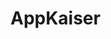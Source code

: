 # AppKaiser
<!DOCTYPE html>
<html lang="pt-BR">
<head>
    <meta charset="UTF-8">
    <meta name="viewport" content="width=device-width, initial-scale=1.0">
    <title>WhatsApp Business Hub - Micro-SaaS</title>
    <link href="https://cdn.jsdelivr.net/npm/tailwindcss@2.2.19/dist/tailwind.min.css" rel="stylesheet">
    <link href="https://cdnjs.cloudflare.com/ajax/libs/font-awesome/6.0.0/css/all.min.css" rel="stylesheet">
    <style>
        /* Custom styles */
        .nav-item.active {
            background-color: #dbeafe;
            color: #2563eb;
            border-right: 2px solid #2563eb;
        }

        .nav-item {
            color: #374151;
        }

        .tab-content {
            display: none;
        }

        .tab-content.active {
            display: block;
        }

        .settings-content {
            display: none;
        }

        .settings-content.active {
            display: block;
        }

        .settings-tab-btn.active {
            background-color: #dbeafe;
            color: #2563eb;
        }

        .settings-tab-btn {
            color: #374151;
        }

        .settings-tab-btn:hover {
            background-color: #f9fafb;
        }

        .conversation-item:hover {
            background-color: #f9fafb;
        }

        /* Responsive adjustments */
        @media (max-width: 1024px) {
            #sidebar {
                transform: translateX(-100%);
            }
            
            #sidebar.open {
                transform: translateX(0);
            }
            
            #main-content {
                margin-left: 0;
            }
        }

        /* Animation classes */
        .fade-in {
            animation: fadeIn 0.3s ease-in-out;
        }

        @keyframes fadeIn {
            from {
                opacity: 0;
                transform: translateY(10px);
            }
            to {
                opacity: 1;
                transform: translateY(0);
            }
        }

        /* Custom scrollbar */
        ::-webkit-scrollbar {
            width: 6px;
        }

        ::-webkit-scrollbar-track {
            background: #f1f1f1;
        }

        ::-webkit-scrollbar-thumb {
            background: #c1c1c1;
            border-radius: 3px;
        }

        ::-webkit-scrollbar-thumb:hover {
            background: #a8a8a8;
        }

        /* QR Code styles */
        .qr-container {
            display: flex;
            flex-direction: column;
            align-items: center;
            padding: 2rem;
        }

        .qr-code {
            border: 2px solid #e5e7eb;
            border-radius: 0.5rem;
            padding: 1rem;
            background: white;
            margin: 1rem 0;
        }

        .connection-status {
            display: flex;
            align-items: center;
            gap: 0.5rem;
            padding: 0.5rem 1rem;
            border-radius: 9999px;
            font-size: 0.875rem;
        }

        .status-connected {
            background-color: #dcfce7;
            color: #166534;
        }

        .status-disconnected {
            background-color: #fef2f2;
            color: #991b1b;
        }

        .status-connecting {
            background-color: #fef3c7;
            color: #92400e;
        }

        .pulse {
            animation: pulse 2s infinite;
        }

        @keyframes pulse {
            0%, 100% {
                opacity: 1;
            }
            50% {
                opacity: 0.5;
            }
        }

        /* Login page styles */
        .login-container {
            min-height: 100vh;
            background: linear-gradient(135deg, #667eea 0%, #764ba2 100%);
            display: flex;
            align-items: center;
            justify-content: center;
            padding: 1rem;
        }

        .login-card {
            background: white;
            border-radius: 1rem;
            box-shadow: 0 25px 50px -12px rgba(0, 0, 0, 0.25);
            padding: 2rem;
            width: 100%;
            max-width: 400px;
        }

        .login-logo {
            width: 4rem;
            height: 4rem;
            background: linear-gradient(135deg, #667eea 0%, #764ba2 100%);
            border-radius: 1rem;
            display: flex;
            align-items: center;
            justify-content: center;
            margin: 0 auto 1.5rem;
        }

        .form-group {
            margin-bottom: 1.5rem;
        }

        .form-label {
            display: block;
            font-size: 0.875rem;
            font-weight: 500;
            color: #374151;
            margin-bottom: 0.5rem;
        }

        .form-input {
            width: 100%;
            padding: 0.75rem 1rem;
            border: 1px solid #d1d5db;
            border-radius: 0.5rem;
            font-size: 1rem;
            transition: all 0.2s;
        }

        .form-input:focus {
            outline: none;
            border-color: #667eea;
            box-shadow: 0 0 0 3px rgba(102, 126, 234, 0.1);
        }

        .btn-primary {
            width: 100%;
            background: linear-gradient(135deg, #667eea 0%, #764ba2 100%);
            color: white;
            padding: 0.75rem 1rem;
            border: none;
            border-radius: 0.5rem;
            font-size: 1rem;
            font-weight: 500;
            cursor: pointer;
            transition: all 0.2s;
        }

        .btn-primary:hover {
            transform: translateY(-1px);
            box-shadow: 0 10px 20px rgba(102, 126, 234, 0.3);
        }

        .btn-primary:disabled {
            opacity: 0.6;
            cursor: not-allowed;
            transform: none;
        }

        .error-message {
            background-color: #fef2f2;
            border: 1px solid #fecaca;
            color: #dc2626;
            padding: 0.75rem;
            border-radius: 0.5rem;
            font-size: 0.875rem;
            margin-bottom: 1rem;
        }

        .demo-credentials {
            background-color: #eff6ff;
            border: 1px solid #bfdbfe;
            border-radius: 0.5rem;
            padding: 1rem;
            margin-top: 1.5rem;
        }

        .demo-credentials h4 {
            color: #1e40af;
            font-weight: 600;
            margin-bottom: 0.5rem;
        }

        .demo-credentials p {
            color: #1d4ed8;
            font-size: 0.875rem;
            margin: 0.25rem 0;
        }

        /* Hide/show sections */
        .hidden {
            display: none !important;
        }

        .show {
            display: block !important;
        }

        /* Loading spinner */
        .spinner {
            border: 2px solid #f3f3f3;
            border-top: 2px solid #667eea;
            border-radius: 50%;
            width: 20px;
            height: 20px;
            animation: spin 1s linear infinite;
            display: inline-block;
            margin-right: 0.5rem;
        }

        @keyframes spin {
            0% { transform: rotate(0deg); }
            100% { transform: rotate(360deg); }
        }

        /* Message bubbles */
        .message-bubble {
            max-width: 70%;
            padding: 0.75rem 1rem;
            border-radius: 1rem;
            margin-bottom: 0.5rem;
            position: relative;
        }

        .message-sent {
            background: linear-gradient(135deg, #667eea 0%, #764ba2 100%);
            color: white;
            margin-left: auto;
            border-bottom-right-radius: 0.25rem;
        }

        .message-received {
            background: #f3f4f6;
            color: #1f2937;
            margin-right: auto;
            border-bottom-left-radius: 0.25rem;
        }

        .message-time {
            font-size: 0.75rem;
            opacity: 0.7;
            margin-top: 0.25rem;
        }

        /* AI suggestions */
        .ai-suggestion {
            background: white;
            border: 1px solid #e5e7eb;
            border-radius: 0.5rem;
            padding: 0.75rem;
            margin-bottom: 0.5rem;
            cursor: pointer;
            transition: all 0.2s;
            font-size: 0.875rem;
        }

        .ai-suggestion:hover {
            background: #f9fafb;
            border-color: #667eea;
        }

        /* Reminder cards */
        .reminder-card {
            background: white;
            border: 1px solid #e5e7eb;
            border-radius: 0.5rem;
            padding: 1.5rem;
            margin-bottom: 1rem;
            transition: all 0.2s;
        }

        .reminder-card:hover {
            box-shadow: 0 4px 6px -1px rgba(0, 0, 0, 0.1);
        }

        .reminder-status {
            display: inline-flex;
            align-items: center;
            padding: 0.25rem 0.75rem;
            border-radius: 9999px;
            font-size: 0.75rem;
            font-weight: 500;
        }

        .status-active {
            background-color: #dcfce7;
            color: #166534;
        }

        .status-pending {
            background-color: #fef3c7;
            color: #92400e;
        }

        /* Stats cards */
        .stat-card {
            background: white;
            border-radius: 0.5rem;
            padding: 1.5rem;
            box-shadow: 0 1px 3px 0 rgba(0, 0, 0, 0.1);
            transition: all 0.2s;
        }

        .stat-card:hover {
            transform: translateY(-2px);
            box-shadow: 0 4px 6px -1px rgba(0, 0, 0, 0.1);
        }

        .stat-icon {
            width: 3rem;
            height: 3rem;
            border-radius: 0.5rem;
            display: flex;
            align-items: center;
            justify-content: center;
            margin-bottom: 1rem;
        }

        .stat-value {
            font-size: 2rem;
            font-weight: 700;
            color: #1f2937;
            margin-bottom: 0.25rem;
        }

        .stat-label {
            font-size: 0.875rem;
            color: #6b7280;
        }

        .stat-change {
            font-size: 0.875rem;
            font-weight: 500;
            display: flex;
            align-items: center;
            gap: 0.25rem;
        }

        .stat-change.positive {
            color: #059669;
        }

        .stat-change.negative {
            color: #dc2626;
        }
    </style>
</head>
<body class="bg-gray-50">
    <!-- Login Page -->
    <div id="login-page" class="login-container">
        <div class="login-card">
            <div class="text-center">
                <div class="login-logo">
                    <i class="fas fa-comments text-white text-2xl"></i>
                </div>
                <h1 class="text-2xl font-bold text-gray-900 mb-2">WhatsApp Business Hub</h1>
                <p class="text-gray-600 mb-8">Faça login para acessar sua conta</p>
            </div>

            <form id="login-form">
                <div id="error-container"></div>
                
                <div class="form-group">
                    <label for="email" class="form-label">Email</label>
                    <input type="email" id="email" class="form-input" placeholder="seu@email.com" required>
                </div>

                <div class="form-group">
                    <label for="password" class="form-label">Senha</label>
                    <div class="relative">
                        <input type="password" id="password" class="form-input" placeholder="Digite sua senha" required>
                        <button type="button" id="toggle-password" class="absolute right-3 top-3 text-gray-400 hover:text-gray-600">
                            <i class="fas fa-eye"></i>
                        </button>
                    </div>
                </div>

                <div class="flex items-center justify-between mb-6">
                    <label class="flex items-center">
                        <input type="checkbox" class="mr-2">
                        <span class="text-sm text-gray-600">Lembrar de mim</span>
                    </label>
                    <a href="#" class="text-sm text-blue-600 hover:text-blue-500">Esqueceu a senha?</a>
                </div>

                <button type="submit" id="login-btn" class="btn-primary">
                    <span id="login-text">Entrar</span>
                    <span id="login-loading" class="hidden">
                        <span class="spinner"></span>
                        Entrando...
                    </span>
                </button>
            </form>

            <div class="demo-credentials">
                <h4>Conta de Demonstração</h4>
                <p><strong>Email:</strong> admin@wahub.com</p>
                <p><strong>Senha:</strong> 123456</p>
            </div>

            <div class="text-center mt-6">
                <p class="text-sm text-gray-600">
                    Não tem uma conta? 
                    <a href="#" class="text-blue-600 hover:text-blue-500 font-medium">Cadastre-se gratuitamente</a>
                </p>
            </div>
        </div>
    </div>

    <!-- Main Application -->
    <div id="main-app" class="hidden">
        <!-- Header -->
        <header class="bg-white border-b border-gray-200 px-4 py-3 flex items-center justify-between fixed top-0 left-0 right-0 z-50">
            <div class="flex items-center space-x-4">
                <button id="sidebar-toggle" class="p-2 rounded-lg hover:bg-gray-100 transition-colors">
                    <i class="fas fa-bars text-xl"></i>
                </button>
                <h1 class="text-xl font-semibold text-gray-900">WhatsApp Business Hub</h1>
            </div>
            
            <div class="flex items-center space-x-3">
                <button class="relative p-2 rounded-lg hover:bg-gray-100 transition-colors">
                    <i class="fas fa-bell text-xl"></i>
                    <span class="absolute -top-1 -right-1 bg-red-500 text-white text-xs rounded-full w-5 h-5 flex items-center justify-center">3</span>
                </button>
                
                <div class="flex items-center space-x-2">
                    <div class="w-8 h-8 bg-blue-600 rounded-full flex items-center justify-center">
                        <i class="fas fa-user text-white text-sm"></i>
                    </div>
                    <span class="text-sm font-medium text-gray-700" id="user-name">João Silva</span>
                </div>
                
                <div class="relative group">
                    <button class="p-2 rounded-lg hover:bg-gray-100 transition-colors">
                        <i class="fas fa-cog text-xl"></i>
                    </button>
                    <div class="absolute right-0 top-full mt-2 w-48 bg-white rounded-lg shadow-lg border border-gray-200 opacity-0 invisible group-hover:opacity-100 group-hover:visible transition-all duration-200">
                        <div class="p-2">
                            <button id="logout-btn" class="w-full flex items-center space-x-2 px-3 py-2 text-sm text-gray-700 hover:bg-gray-100 rounded-lg">
                                <i class="fas fa-sign-out-alt"></i>
                                <span>Sair</span>
                            </button>
                        </div>
                    </div>
                </div>
            </div>
        </header>

        <!-- Sidebar -->
        <aside id="sidebar" class="bg-white border-r border-gray-200 fixed left-0 top-16 bottom-0 w-64 transition-transform duration-300 z-40">
            <div class="p-4 border-b border-gray-200 flex items-center justify-between">
                <div class="flex items-center space-x-2">
                    <div class="w-8 h-8 bg-green-600 rounded-lg flex items-center justify-center">
                        <i class="fas fa-bolt text-white text-sm"></i>
                    </div>
                    <span class="font-semibold text-gray-900">WA Hub</span>
                </div>
            </div>

            <nav class="mt-4">
                <button class="nav-item active w-full flex items-center space-x-3 px-4 py-3 text-left hover:bg-gray-50 transition-colors" data-tab="dashboard">
                    <i class="fas fa-chart-line text-xl"></i>
                    <span class="font-medium">Painel</span>
                </button>
                <button class="nav-item w-full flex items-center space-x-3 px-4 py-3 text-left hover:bg-gray-50 transition-colors" data-tab="conversations">
                    <i class="fas fa-comments text-xl"></i>
                    <span class="font-medium">Conversas</span>
                </button>
                <button class="nav-item w-full flex items-center space-x-3 px-4 py-3 text-left hover:bg-gray-50 transition-colors" data-tab="reminders">
                    <i class="fas fa-clock text-xl"></i>
                    <span class="font-medium">Lembretes</span>
                </button>
                <button class="nav-item w-full flex items-center space-x-3 px-4 py-3 text-left hover:bg-gray-50 transition-colors" data-tab="reports">
                    <i class="fas fa-chart-bar text-xl"></i>
                    <span class="font-medium">Relatórios</span>
                </button>
                <button class="nav-item w-full flex items-center space-x-3 px-4 py-3 text-left hover:bg-gray-50 transition-colors" data-tab="settings">
                    <i class="fas fa-cog text-xl"></i>
                    <span class="font-medium">Configurações</span>
                </button>
            </nav>
            
            <div class="absolute bottom-4 left-4 right-4">
                <div class="bg-gradient-to-r from-blue-600 to-purple-600 rounded-lg p-4 text-white">
                    <h4 class="font-semibold mb-1">Plano Pro</h4>
                    <p class="text-sm opacity-90">1.247 / 5.000 mensagens</p>
                    <button class="mt-2 text-sm underline hover:no-underline">Fazer upgrade</button>
                </div>
            </div>
        </aside>

        <!-- Main Content -->
        <main id="main-content" class="ml-64 mt-16 p-6 transition-all duration-300">
            <!-- Dashboard Tab -->
            <div id="dashboard-tab" class="tab-content active">
                <div class="space-y-6">
                    <div class="flex items-center justify-between">
                        <h2 class="text-2xl font-bold text-gray-900">Painel de Controle</h2>
                        <div id="whatsapp-status" class="connection-status status-disconnected">
                            <div class="w-3 h-3 bg-red-500 rounded-full"></div>
                            <span>WhatsApp Desconectado</span>
                        </div>
                    </div>

                    <!-- Stats Grid -->
                    <div class="grid grid-cols-1 md:grid-cols-2 lg:grid-cols-4 gap-6">
                        <div class="stat-card">
                            <div class="flex items-center justify-between mb-4">
                                <div class="stat-icon bg-blue-100">
                                    <i class="fas fa-comments text-2xl text-blue-600"></i>
                                </div>
                                <div class="stat-change positive">
                                    <i class="fas fa-arrow-up text-sm"></i>
                                    <span>+12%</span>
                                </div>
                            </div>
                            <div class="stat-value">142</div>
                            <div class="stat-label">Mensagens Hoje</div>
                        </div>

                        <div class="stat-card">
                            <div class="flex items-center justify-between mb-4">
                                <div class="stat-icon bg-green-100">
                                    <i class="fas fa-clock text-2xl text-green-600"></i>
                                </div>
                                <div class="stat-change positive">
                                    <i class="fas fa-arrow-down text-sm"></i>
                                    <span>-25%</span>
                                </div>
                            </div>
                            <div class="stat-value">3.2 min</div>
                            <div class="stat-label">Tempo Médio Resposta</div>
                        </div>

                        <div class="stat-card">
                            <div class="flex items-center justify-between mb-4">
                                <div class="stat-icon bg-purple-100">
                                    <i class="fas fa-chart-line text-2xl text-purple-600"></i>
                                </div>
                                <div class="stat-change positive">
                                    <i class="fas fa-arrow-up text-sm"></i>
                                    <span>+8%</span>
                                </div>
                            </div>
                            <div class="stat-value">28%</div>
                            <div class="stat-label">Taxa de Conversão</div>
                        </div>

                        <div class="stat-card">
                            <div class="flex items-center justify-between mb-4">
                                <div class="stat-icon bg-orange-100">
                                    <i class="fas fa-users text-2xl text-orange-600"></i>
                                </div>
                                <div class="stat-change positive">
                                    <i class="fas fa-arrow-up text-sm"></i>
                                    <span>+15%</span>
                                </div>
                            </div>
                            <div class="stat-value">89</div>
                            <div class="stat-label">Contatos Ativos</div>
                        </div>
                    </div>

                    <!-- Recent Activities -->
                    <div class="bg-white rounded-lg shadow-sm border border-gray-200">
                        <div class="p-6 border-b border-gray-200">
                            <h3 class="text-lg font-semibold text-gray-900">Atividades Recentes</h3>
                        </div>
                        
                        <div class="divide-y divide-gray-200">
                            <div class="p-6 hover:bg-gray-50 transition-colors">
                                <div class="flex items-start justify-between">
                                    <div class="flex-1">
                                        <div class="flex items-center space-x-3 mb-2">
                                            <h4 class="font-medium text-gray-900">Nova mensagem de Maria Santos</h4>
                                            <span class="inline-flex items-center px-2.5 py-0.5 rounded-full text-xs font-medium bg-green-100 text-green-800">vendas</span>
                                        </div>
                                        <p class="text-sm text-gray-600 mb-2">Pergunta sobre preços dos produtos</p>
                                        <span class="text-xs text-gray-500">2 min atrás</span>
                                    </div>
                                    <div class="ml-4">
                                        <i class="fas fa-exclamation-circle text-orange-500 text-xl"></i>
                                    </div>
                                </div>
                            </div>

                            <div class="p-6 hover:bg-gray-50 transition-colors">
                                <div class="flex items-start justify-between">
                                    <div class="flex-1">
                                        <div class="flex items-center space-x-3 mb-2">
                                            <h4 class="font-medium text-gray-900">Lembrete: Follow-up com João</h4>
                                            <span class="inline-flex items-center px-2.5 py-0.5 rounded-full text-xs font-medium bg-green-100 text-green-800">vendas</span>
                                        </div>
                                        <p class="text-sm text-gray-600 mb-2">Enviar proposta personalizada</p>
                                        <span class="text-xs text-gray-500">15 min atrás</span>
                                    </div>
                                    <div class="ml-4">
                                        <i class="fas fa-check-circle text-green-500 text-xl"></i>
                                    </div>
                                </div>
                            </div>

                            <div class="p-6 hover:bg-gray-50 transition-colors">
                                <div class="flex items-start justify-between">
                                    <div class="flex-1">
                                        <div class="flex items-center space-x-3 mb-2">
                                            <h4 class="font-medium text-gray-900">Relatório semanal gerado</h4>
                                            <span class="inline-flex items-center px-2.5 py-0.5 rounded-full text-xs font-medium bg-blue-100 text-blue-800">sistema</span>
                                        </div>
                                        <p class="text-sm text-gray-600 mb-2">Relatório de performance da semana disponível</p>
                                        <span class="text-xs text-gray-500">1 hora atrás</span>
                                    </div>
                                    <div class="ml-4">
                                        <i class="fas fa-file-alt text-blue-500 text-xl"></i>
                                    </div>
                                </div>
                            </div>
                        </div>
                    </div>
                </div>
            </div>

            <!-- Conversations Tab -->
            <div id="conversations-tab" class="tab-content">
                <div class="space-y-6">
                    <div class="flex items-center justify-between">
                        <h2 class="text-2xl font-bold text-gray-900">Conversas</h2>
                        <button class="flex items-center space-x-2 bg-blue-600 text-white px-4 py-2 rounded-lg hover:bg-blue-700 transition-colors">
                            <i class="fas fa-plus"></i>
                            <span>Nova Conversa</span>
                        </button>
                    </div>

                    <div class="flex h-96 bg-white rounded-lg shadow-sm border border-gray-200">
                        <!-- Conversations List -->
                        <div class="w-1/3 border-r border-gray-200 flex flex-col">
                            <div class="p-4 border-b border-gray-200">
                                <div class="relative">
                                    <i class="fas fa-search absolute left-3 top-3 text-gray-400"></i>
                                    <input type="text" placeholder="Buscar conversas..." class="w-full pl-10 pr-4 py-2 border border-gray-300 rounded-lg focus:ring-2 focus:ring-blue-500 focus:border-transparent">
                                </div>
                            </div>

                            <div class="flex-1 overflow-y-auto">
                                <div class="conversation-item p-4 cursor-pointer hover:bg-gray-50 transition-colors bg-blue-50 border-r-2 border-blue-500">
                                    <div class="flex items-center space-x-3">
                                        <div class="relative">
                                            <div class="w-12 h-12 bg-pink-500 rounded-full flex items-center justify-center text-white font-medium">MS</div>
                                            <div class="absolute -bottom-1 -right-1 w-4 h-4 bg-green-500 rounded-full border-2 border-white"></div>
                                        </div>
                                        <div class="flex-1 min-w-0">
                                            <div class="flex items-center justify-between mb-1">
                                                <h4 class="font-medium text-gray-900 truncate">Maria Santos</h4>
                                                <div class="flex items-center space-x-2">
                                                    <span class="text-xs text-gray-500">2 min</span>
                                                    <span class="bg-blue-500 text-white text-xs rounded-full px-2 py-1 min-w-[20px] text-center">2</span>
                                                </div>
                                            </div>
                                            <div class="flex items-center justify-between">
                                                <p class="text-sm text-gray-600 truncate">Olá! Gostaria de saber sobre os preços...</p>
                                                <span class="px-2 py-1 text-xs rounded-full bg-green-100 text-green-800">vendas</span>
                                            </div>
                                        </div>
                                    </div>
                                </div>

                                <div class="conversation-item p-4 cursor-pointer hover:bg-gray-50 transition-colors">
                                    <div class="flex items-center space-x-3">
                                        <div class="relative">
                                            <div class="w-12 h-12 bg-blue-500 rounded-full flex items-center justify-center text-white font-medium">JS</div>
                                        </div>
                                        <div class="flex-1 min-w-0">
                                            <div class="flex items-center justify-between mb-1">
                                                <h4 class="font-medium text-gray-900 truncate">João Silva</h4>
                                                <div class="flex items-center space-x-2">
                                                    <span class="text-xs text-gray-500">1h</span>
                                                </div>
                                            </div>
                                            <div class="flex items-center justify-between">
                                                <p class="text-sm text-gray-600 truncate">Obrigado pelo atendimento!</p>
                                                <span class="px-2 py-1 text-xs rounded-full bg-blue-100 text-blue-800">suporte</span>
                                            </div>
                                        </div>
                                    </div>
                                </div>

                                <div class="conversation-item p-4 cursor-pointer hover:bg-gray-50 transition-colors">
                                    <div class="flex items-center space-x-3">
                                        <div class="relative">
                                            <div class="w-12 h-12 bg-green-500 rounded-full flex items-center justify-center text-white font-medium">AC</div>
                                            <div class="absolute -bottom-1 -right-1 w-4 h-4 bg-green-500 rounded-full border-2 border-white"></div>
                                        </div>
                                        <div class="flex-1 min-w-0">
                                            <div class="flex items-center justify-between mb-1">
                                                <h4 class="font-medium text-gray-900 truncate">Ana Costa</h4>
                                                <div class="flex items-center space-x-2">
                                                    <span class="text-xs text-gray-500">3h</span>
                                                    <span class="bg-blue-500 text-white text-xs rounded-full px-2 py-1 min-w-[20px] text-center">1</span>
                                                </div>
                                            </div>
                                            <div class="flex items-center justify-between">
                                                <p class="text-sm text-gray-600 truncate">Quando vocês fazem entrega?</p>
                                                <span class="px-2 py-1 text-xs rounded-full bg-yellow-100 text-yellow-800">logística</span>
                                            </div>
                                        </div>
                                    </div>
                                </div>
                            </div>
                        </div>

                        <!-- Chat Area -->
                        <div class="flex-1 flex flex-col">
                            <div class="p-4 border-b border-gray-200 flex items-center justify-between">
                                <div class="flex items-center space-x-3">
                                    <div class="w-10 h-10 bg-pink-500 rounded-full flex items-center justify-center text-white font-medium">MS</div>
                                    <div>
                                        <h4 class="font-medium text-gray-900">Maria Santos</h4>
                                        <p class="text-sm text-gray-500">Online • Última vez: agora</p>
                                    </div>
                                </div>
                                <div class="flex items-center space-x-2">
                                    <button class="p-2 rounded-lg hover:bg-gray-100"><i class="fas fa-phone"></i></button>
                                    <button class="p-2 rounded-lg hover:bg-gray-100"><i class="fas fa-video"></i></button>
                                    <button class="p-2 rounded-lg hover:bg-gray-100"><i class="fas fa-star"></i></button>
                                </div>
                            </div>

                            <div class="flex-1 overflow-y-auto p-4 space-y-4">
                                <div class="flex justify-start">
                                    <div class="message-bubble message-received">
                                        <p class="text-sm">Olá! Gostaria de saber sobre os preços dos produtos</p>
                                        <div class="message-time">14:30</div>
                                    </div>
                                </div>
                                
                                <div class="flex justify-end">
                                    <div class="message-bubble message-sent">
                                        <p class="text-sm">Olá Maria! Claro, posso te ajudar com isso. Qual produto específico você tem interesse?</p>
                                        <div class="message-time">14:32</div>
                                    </div>
                                </div>

                                <div class="flex justify-start">
                                    <div class="message-bubble message-received">
                                        <p class="text-sm">Estou interessada nos produtos de beleza, principalmente cremes faciais</p>
                                        <div class="message-time">14:33</div>
                                    </div>
                                </div>

                                <div class="flex justify-end">
                                    <div class="message-bubble message-sent">
                                        <p class="text-sm">Perfeito! Temos uma linha completa de cremes faciais. Posso te enviar nosso catálogo?</p>
                                        <div class="message-time">14:35</div>
                                    </div>
                                </div>
                            </div>

                            <div class="p-4 bg-gray-50 border-t border-gray-200">
                                <div class="flex items-center space-x-2 mb-3">
                                    <i class="fas fa-robot text-purple-500"></i>
                                    <span class="text-sm font-medium text-gray-700">Sugestões da IA</span>
                                </div>
                                <div class="space-y-2 mb-4">
                                    <div class="ai-suggestion" onclick="insertSuggestion(this)">
                                        Temos uma promoção especial hoje com 15% de desconto em toda linha de beleza!
                                    </div>
                                    <div class="ai-suggestion" onclick="insertSuggestion(this)">
                                        Posso te enviar nosso catálogo completo de produtos de beleza
                                    </div>
                                    <div class="ai-suggestion" onclick="insertSuggestion(this)">
                                        Gostaria de agendar uma demonstração dos produtos?
                                    </div>
                                </div>
                            </div>

                            <div class="p-4 border-t border-gray-200">
                                <div class="flex items-center space-x-2">
                                    <button class="p-2 rounded-lg hover:bg-gray-100"><i class="fas fa-paperclip"></i></button>
                                    <div class="flex-1 relative">
                                        <input type="text" id="message-input" placeholder="Digite sua mensagem..." class="w-full px-4 py-2 border border-gray-300 rounded-lg focus:ring-2 focus:ring-blue-500 focus:border-transparent">
                                        <button class="absolute right-2 top-2 p-1 rounded-lg hover:bg-gray-100"><i class="fas fa-smile"></i></button>
                                    </div>
                                    <button onclick="sendMessage()" class="p-2 bg-blue-500 text-white rounded-lg hover:bg-blue-600 transition-colors"><i class="fas fa-paper-plane"></i></button>
                                </div>
                            </div>
                        </div>
                    </div>
                </div>
            </div>

            <!-- Reminders Tab -->
            <div id="reminders-tab" class="tab-content">
                <div class="space-y-6">
                    <div class="flex items-center justify-between">
                        <h2 class="text-2xl font-bold text-gray-900">Lembretes Inteligentes</h2>
                        <button class="flex items-center space-x-2 bg-blue-600 text-white px-4 py-2 rounded-lg hover:bg-blue-700 transition-colors">
                            <i class="fas fa-plus"></i>
                            <span>Novo Lembrete</span>
                        </button>
                    </div>

                    <div class="bg-white rounded-lg shadow-sm border border-gray-200">
                        <div class="p-6 border-b border-gray-200">
                            <h3 class="text-lg font-semibold text-gray-900">Lembretes Ativos</h3>
                        </div>

                        <div class="divide-y divide-gray-200">
                            <div class="reminder-card">
                                <div class="flex items-start justify-between">
                                    <div class="flex-1">
                                        <div class="flex items-center space-x-3 mb-2">
                                            <h4 class="font-medium text-gray-900">Follow-up Maria Santos</h4>
                                            <span class="reminder-status status-active">Ativo</span>
                                            <span class="px-2 py-1 text-xs rounded-full bg-green-100 text-green-800">vendas</span>
                                        </div>
                                        <div class="flex items-center space-x-4 text-sm text-gray-600 mb-3">
                                            <div class="flex items-center space-x-1">
                                                <i class="fas fa-user text-sm"></i>
                                                <span>Maria Santos</span>
                                            </div>
                                            <div class="flex items-center space-x-1">
                                                <i class="fas fa-clock text-sm"></i>
                                                <span>15 min</span>
                                            </div>
                                        </div>
                                        <p class="text-sm text-gray-700 bg-gray-50 p-3 rounded-lg">
                                            Olá Maria! Vi que você tinha interesse em nossos produtos de beleza. Gostaria de conversar mais sobre nossa promoção especial?
                                        </p>
                                    </div>
                                    <div class="ml-4 flex items-center space-x-2">
                                        <button class="p-2 text-yellow-600 hover:bg-yellow-50 rounded-lg"><i class="fas fa-pause"></i></button>
                                        <button class="p-2 text-gray-600 hover:bg-gray-50 rounded-lg"><i class="fas fa-edit"></i></button>
                                        <button class="p-2 text-red-600 hover:bg-red-50 rounded-lg"><i class="fas fa-trash"></i></button>
                                    </div>
                                </div>
                            </div>

                            <div class="reminder-card">
                                <div class="flex items-start justify-between">
                                    <div class="flex-1">
                                        <div class="flex items-center space-x-3 mb-2">
                                            <h4 class="font-medium text-gray-900">Lembrete de proposta - João Silva</h4>
                                            <span class="reminder-status status-pending">Pendente</span>
                                            <span class="px-2 py-1 text-xs rounded-full bg-blue-100 text-blue-800">vendas</span>
                                        </div>
                                        <div class="flex items-center space-x-4 text-sm text-gray-600 mb-3">
                                            <div class="flex items-center space-x-1">
                                                <i class="fas fa-user text-sm"></i>
                                                <span>João Silva</span>
                                            </div>
                                            <div class="flex items-center space-x-1">
                                                <i class="fas fa-clock text-sm"></i>
                                                <span>2 horas</span>
                                            </div>
                                        </div>
                                        <p class="text-sm text-gray-700 bg-gray-50 p-3 rounded-lg">
                                            Olá João! Preparei uma proposta personalizada para você. Quando podemos conversar sobre os detalhes?
                                        </p>
                                    </div>
                                    <div class="ml-4 flex items-center space-x-2">
                                        <button class="p-2 text-green-600 hover:bg-green-50 rounded-lg"><i class="fas fa-play"></i></button>
                                        <button class="p-2 text-gray-600 hover:bg-gray-50 rounded-lg"><i class="fas fa-edit"></i></button>
                                        <button class="p-2 text-red-600 hover:bg-red-50 rounded-lg"><i class="fas fa-trash"></i></button>
                                    </div>
                                </div>
                            </div>

                            <div class="reminder-card">
                                <div class="flex items-start justify-between">
                                    <div class="flex-1">
                                        <div class="flex items-center space-x-3 mb-2">
                                            <h4 class="font-medium text-gray-900">Follow-up Ana Costa - Entrega</h4>
                                            <span class="reminder-status status-active">Ativo</span>
                                            <span class="px-2 py-1 text-xs rounded-full bg-yellow-100 text-yellow-800">logística</span>
                                        </div>
                                        <div class="flex items-center space-x-4 text-sm text-gray-600 mb-3">
                                            <div class="flex items-center space-x-1">
                                                <i class="fas fa-user text-sm"></i>
                                                <span>Ana Costa</span>
                                            </div>
                                            <div class="flex items-center space-x-1">
                                                <i class="fas fa-clock text-sm"></i>
                                                <span>30 min</span>
                                            </div>
                                        </div>
                                        <p class="text-sm text-gray-700 bg-gray-50 p-3 rounded-lg">
                                            Olá Ana! Sobre sua pergunta de entrega, fazemos entregas de segunda a sexta das 8h às 18h. Gostaria de agendar?
                                        </p>
                                    </div>
                                    <div class="ml-4 flex items-center space-x-2">
                                        <button class="p-2 text-yellow-600 hover:bg-yellow-50 rounded-lg"><i class="fas fa-pause"></i></button>
                                        <button class="p-2 text-gray-600 hover:bg-gray-50 rounded-lg"><i class="fas fa-edit"></i></button>
                                        <button class="p-2 text-red-600 hover:bg-red-50 rounded-lg"><i class="fas fa-trash"></i></button>
                                    </div>
                                </div>
                            </div>
                        </div>
                    </div>
                </div>
            </div>

            <!-- Reports Tab -->
            <div id="reports-tab" class="tab-content">
                <div class="space-y-6">
                    <div class="flex items-center justify-between">
                        <h2 class="text-2xl font-bold text-gray-900">Relatórios & Analytics</h2>
                        <div class="flex items-center space-x-3">
                            <select class="px-3 py-2 border border-gray-300 rounded-lg focus:ring-2 focus:ring-blue-500 focus:border-transparent">
                                <option>Últimos 7 dias</option>
                                <option>Últimos 30 dias</option>
                                <option>Últimos 90 dias</option>
                            </select>
                            <button class="flex items-center space-x-2 bg-blue-600 text-white px-4 py-2 rounded-lg hover:bg-blue-700 transition-colors">
                                <i class="fas fa-download"></i>
                                <span>Exportar</span>
                            </button>
                        </div>
                    </div>

                    <div class="grid grid-cols-1 md:grid-cols-2 lg:grid-cols-4 gap-6">
                        <div class="stat-card">
                            <div class="flex items-center justify-between mb-2">
                                <h3 class="text-sm font-medium text-gray-600">Mensagens Processadas</h3>
                                <span class="text-sm font-medium text-green-600">+23%</span>
                            </div>
                            <div class="flex items-center justify-between">
                                <span class="text-2xl font-bold text-gray-900">1,247</span>
                                <i class="fas fa-chart-line text-green-500"></i>
                            </div>
                            <p class="text-xs text-gray-500 mt-1">últimos 7 dias</p>
                        </div>

                        <div class="stat-card">
                            <div class="flex items-center justify-between mb-2">
                                <h3 class="text-sm font-medium text-gray-600">Taxa de Resposta</h3>
                                <span class="text-sm font-medium text-green-600">+5%</span>
                            </div>
                            <div class="flex items-center justify-between">
                                <span class="text-2xl font-bold text-gray-900">94%</span>
                                <i class="fas fa-chart-line text-green-500"></i>
                            </div>
                            <p class="text-xs text-gray-500 mt-1">últimos 7 dias</p>
                        </div>

                        <div class="stat-card">
                            <div class="flex items-center justify-between mb-2">
                                <h3 class="text-sm font-medium text-gray-600">Tempo Médio</h3>
                                <span class="text-sm font-medium text-green-600">-15%</span>
                            </div>
                            <div class="flex items-center justify-between">
                                <span class="text-2xl font-bold text-gray-900">2.3 min</span>
                                <i class="fas fa-chart-line text-green-500"></i>
                            </div>
                            <p class="text-xs text-gray-500 mt-1">últimos 7 dias</p>
                        </div>

                        <div class="stat-card">
                            <div class="flex items-center justify-between mb-2">
                                <h3 class="text-sm font-medium text-gray-600">Conversões</h3>
                                <span class="text-sm font-medium text-green-600">+12%</span>
                            </div>
                            <div class="flex items-center justify-between">
                                <span class="text-2xl font-bold text-gray-900">34%</span>
                                <i class="fas fa-chart-line text-green-500"></i>
                            </div>
                            <p class="text-xs text-gray-500 mt-1">últimos 7 dias</p>
                        </div>
                    </div>

                    <!-- Charts Section -->
                    <div class="grid grid-cols-1 lg:grid-cols-2 gap-6">
                        <div class="bg-white rounded-lg shadow-sm border border-gray-200 p-6">
                            <h3 class="text-lg font-semibold text-gray-900 mb-4">Mensagens por Dia</h3>
                            <div class="h-64 flex items-center justify-center border-2 border-dashed border-gray-300 rounded-lg">
                                <div class="text-center">
                                    <i class="fas fa-chart-line text-4xl text-gray-400 mb-2"></i>
                                    <p class="text-gray-500">Gráfico de mensagens por dia</p>
                                </div>
                            </div>
                        </div>

                        <div class="bg-white rounded-lg shadow-sm border border-gray-200 p-6">
                            <h3 class="text-lg font-semibold text-gray-900 mb-4">Categorias de Conversa</h3>
                            <div class="h-64 flex items-center justify-center border-2 border-dashed border-gray-300 rounded-lg">
                                <div class="text-center">
                                    <i class="fas fa-chart-pie text-4xl text-gray-400 mb-2"></i>
                                    <p class="text-gray-500">Gráfico de categorias</p>
                                </div>
                            </div>
                        </div>
                    </div>

                    <!-- Detailed Reports -->
                    <div class="bg-white rounded-lg shadow-sm border border-gray-200">
                        <div class="p-6 border-b border-gray-200">
                            <h3 class="text-lg font-semibold text-gray-900">Relatório Detalhado</h3>
                        </div>
                        <div class="overflow-x-auto">
                            <table class="w-full">
                                <thead class="bg-gray-50">
                                    <tr>
                                        <th class="px-6 py-3 text-left text-xs font-medium text-gray-500 uppercase tracking-wider">Data</th>
                                        <th class="px-6 py-3 text-left text-xs font-medium text-gray-500 uppercase tracking-wider">Mensagens</th>
                                        <th class="px-6 py-3 text-left text-xs font-medium text-gray-500 uppercase tracking-wider">Respostas</th>
                                        <th class="px-6 py-3 text-left text-xs font-medium text-gray-500 uppercase tracking-wider">Taxa</th>
                                        <th class="px-6 py-3 text-left text-xs font-medium text-gray-500 uppercase tracking-wider">Conversões</th>
                                    </tr>
                                </thead>
                                <tbody class="bg-white divide-y divide-gray-200">
                                    <tr>
                                        <td class="px-6 py-4 whitespace-nowrap text-sm text-gray-900">Hoje</td>
                                        <td class="px-6 py-4 whitespace-nowrap text-sm text-gray-900">142</td>
                                        <td class="px-6 py-4 whitespace-nowrap text-sm text-gray-900">134</td>
                                        <td class="px-6 py-4 whitespace-nowrap text-sm text-green-600">94.4%</td>
                                        <td class="px-6 py-4 whitespace-nowrap text-sm text-gray-900">12</td>
                                    </tr>
                                    <tr>
                                        <td class="px-6 py-4 whitespace-nowrap text-sm text-gray-900">Ontem</td>
                                        <td class="px-6 py-4 whitespace-nowrap text-sm text-gray-900">156</td>
                                        <td class="px-6 py-4 whitespace-nowrap text-sm text-gray-900">148</td>
                                        <td class="px-6 py-4 whitespace-nowrap text-sm text-green-600">94.9%</td>
                                        <td class="px-6 py-4 whitespace-nowrap text-sm text-gray-900">15</td>
                                    </tr>
                                    <tr>
                                        <td class="px-6 py-4 whitespace-nowrap text-sm text-gray-900">2 dias atrás</td>
                                        <td class="px-6 py-4 whitespace-nowrap text-sm text-gray-900">128</td>
                                        <td class="px-6 py-4 whitespace-nowrap text-sm text-gray-900">119</td>
                                        <td class="px-6 py-4 whitespace-nowrap text-sm text-green-600">93.0%</td>
                                        <td class="px-6 py-4 whitespace-nowrap text-sm text-gray-900">8</td>
                                    </tr>
                                </tbody>
                            </table>
                        </div>
                    </div>
                </div>
            </div>

            <!-- Settings Tab -->
            <div id="settings-tab" class="tab-content">
                <div class="space-y-6">
                    <div class="flex items-center justify-between">
                        <h2 class="text-2xl font-bold text-gray-900">Configurações</h2>
                        <button class="flex items-center space-x-2 bg-blue-600 text-white px-4 py-2 rounded-lg hover:bg-blue-700 transition-colors">
                            <i class="fas fa-save"></i>
                            <span>Salvar Alterações</span>
                        </button>
                    </div>

                    <div class="flex flex-col lg:flex-row gap-6">
                        <div class="w-full lg:w-64 bg-white rounded-lg shadow-sm border border-gray-200">
                            <nav class="p-4 space-y-2">
                                <button class="settings-tab-btn active w-full flex items-center space-x-3 px-3 py-2 text-left rounded-lg transition-colors" data-settings-tab="whatsapp">
                                    <i class="fas fa-mobile-alt"></i>
                                    <span class="text-sm font-medium">WhatsApp</span>
                                </button>
                                <button class="settings-tab-btn w-full flex items-center space-x-3 px-3 py-2 text-left rounded-lg transition-colors" data-settings-tab="ai">
                                    <i class="fas fa-robot"></i>
                                    <span class="text-sm font-medium">Inteligência Artificial</span>
                                </button>
                                <button class="settings-tab-btn w-full flex items-center space-x-3 px-3 py-2 text-left rounded-lg transition-colors" data-settings-tab="notifications">
                                    <i class="fas fa-bell"></i>
                                    <span class="text-sm font-medium">Notificações</span>
                                </button>
                                <button class="settings-tab-btn w-full flex items-center space-x-3 px-3 py-2 text-left rounded-lg transition-colors" data-settings-tab="account">
                                    <i class="fas fa-user-cog"></i>
                                    <span class="text-sm font-medium">Conta</span>
                                </button>
                            </nav>
                        </div>

                        <div class="flex-1 bg-white rounded-lg shadow-sm border border-gray-200 p-6">
                            <!-- WhatsApp Settings -->
                            <div id="whatsapp-settings" class="settings-content active">
                                <h3 class="text-lg font-semibold text-gray-900 mb-4">Conexão WhatsApp</h3>
                                
                                <!-- Connection Status -->
                                <div class="mb-6">
                                    <div id="connection-display" class="text-center">
                                        <div class="w-16 h-16 bg-gray-100 rounded-full flex items-center justify-center mx-auto mb-4">
                                            <i class="fas fa-wifi-slash text-gray-400 text-2xl" id="connection-icon"></i>
                                        </div>
                                        <h4 class="text-lg font-semibold text-gray-900 mb-2" id="connection-title">WhatsApp Desconectado</h4>
                                        <p class="text-gray-600 mb-6" id="connection-description">
                                            Conecte sua conta WhatsApp para começar a receber mensagens
                                        </p>
                                        
                                        <!-- QR Code Container -->
                                        <div id="qr-container" class="qr-container" style="display: none;">
                                            <div class="qr-code">
                                                <canvas id="qr-canvas" width="256" height="256"></canvas>
                                            </div>
                                            <div class="bg-blue-50 p-4 rounded-lg mb-4 max-w-md">
                                                <h4 class="font-medium text-blue-900 mb-2">Como conectar:</h4>
                                                <ol class="text-sm text-blue-800 text-left space-y-1">
                                                    <li>1. Abra o WhatsApp no seu celular</li>
                                                    <li>2. Toque em "Mais opções" (⋮) → "Dispositivos conectados"</li>
                                                    <li>3. Toque em "Conectar um dispositivo"</li>
                                                    <li>4. Aponte a câmera para este QR code</li>
                                                </ol>
                                            </div>
                                        </div>
                                        
                                        <!-- Connected Info -->
                                        <div id="connected-info" style="display: none;">
                                            <div class="bg-green-50 p-4 rounded-lg mb-6">
                                                <div class="flex items-center justify-center space-x-2 mb-2">
                                                    <i class="fas fa-mobile-alt text-green-600"></i>
                                                    <span class="font-medium text-green-900" id="connected-name">WhatsApp Business</span>
                                                </div>
                                                <p class="text-sm text-green-700" id="connected-number">+55 11 99999-9999</p>
                                                <div class="flex items-center justify-center space-x-1 mt-2">
                                                    <i class="fas fa-wifi text-green-600 text-sm"></i>
                                                    <span class="text-xs text-green-600">Online</span>
                                                </div>
                                            </div>
                                        </div>
                                        
                                        <button id="connect-btn" class="bg-green-600 text-white px-6 py-3 rounded-lg hover:bg-green-700 transition-colors flex items-center space-x-2 mx-auto">
                                            <i class="fas fa-qrcode"></i>
                                            <span>Conectar WhatsApp</span>
                                        </button>
                                        
                                        <button id="disconnect-btn" class="bg-red-600 text-white px-6 py-3 rounded-lg hover:bg-red-700 transition-colors" style="display: none;">
                                            Desconectar
                                        </button>
                                    </div>
                                </div>
                            </div>

                            <!-- AI Settings -->
                            <div id="ai-settings" class="settings-content">
                                <h3 class="text-lg font-semibold text-gray-900 mb-4">Configurações de IA</h3>
                                <div class="space-y-6">
                                    <div>
                                        <label class="block text-sm font-medium text-gray-700 mb-2">Provedor de IA</label>
                                        <select class="w-full px-3 py-2 border border-gray-300 rounded-lg focus:ring-2 focus:ring-blue-500 focus:border-transparent">
                                            <option>OpenAI GPT-4</option>
                                            <option>Anthropic Claude</option>
                                            <option>Google Gemini</option>
                                        </select>
                                    </div>
                                    
                                    <div>
                                        <label class="block text-sm font-medium text-gray-700 mb-2">Temperatura da IA (Criatividade)</label>
                                        <input type="range" min="0" max="1" step="0.1" value="0.7" class="w-full">
                                        <div class="flex justify-between text-xs text-gray-500 mt-1">
                                            <span>Conservadora</span>
                                            <span>Criativa</span>
                                        </div>
                                    </div>

                                    <div>
                                        <label class="block text-sm font-medium text-gray-700 mb-2">Resposta Automática</label>
                                        <div class="space-y-3">
                                            <label class="flex items-center">
                                                <input type="checkbox" class="mr-3" checked>
                                                <span class="text-sm text-gray-700">Ativar respostas automáticas</span>
                                            </label>
                                            <label class="flex items-center">
                                                <input type="checkbox" class="mr-3">
                                                <span class="text-sm text-gray-700">Apenas em horário comercial</span>
                                            </label>
                                        </div>
                                    </div>

                                    <div>
                                        <label class="block text-sm font-medium text-gray-700 mb-2">Mensagem de Ausência</label>
                                        <textarea class="w-full px-3 py-2 border border-gray-300 rounded-lg focus:ring-2 focus:ring-blue-500 focus:border-transparent" rows="3" placeholder="Digite a mensagem automática para quando estiver ausente...">Olá! Obrigado pela sua mensagem. Estou temporariamente ausente, mas retornarei em breve. Para urgências, ligue para (11) 99999-9999.</textarea>
                                    </div>
                                </div>
                            </div>

                            <!-- Notifications Settings -->
                            <div id="notifications-settings" class="settings-content">
                                <h3 class="text-lg font-semibold text-gray-900 mb-4">Configurações de Notificação</h3>
                                <div class="space-y-6">
                                    <div>
                                        <h4 class="font-medium text-gray-900 mb-3">Notificações por Email</h4>
                                        <div class="space-y-3">
                                            <label class="flex items-center">
                                                <input type="checkbox" class="mr-3" checked>
                                                <span class="text-sm text-gray-700">Novas mensagens</span>
                                            </label>
                                            <label class="flex items-center">
                                                <input type="checkbox" class="mr-3" checked>
                                                <span class="text-sm text-gray-700">Lembretes</span>
                                            </label>
                                            <label class="flex items-center">
                                                <input type="checkbox" class="mr-3">
                                                <span class="text-sm text-gray-700">Relatórios semanais</span>
                                            </label>
                                        </div>
                                    </div>

                                    <div>
                                        <h4 class="font-medium text-gray-900 mb-3">Notificações Push</h4>
                                        <div class="space-y-3">
                                            <label class="flex items-center">
                                                <input type="checkbox" class="mr-3" checked>
                                                <span class="text-sm text-gray-700">Mensagens urgentes</span>
                                            </label>
                                            <label class="flex items-center">
                                                <input type="checkbox" class="mr-3">
                                                <span class="text-sm text-gray-700">Todas as mensagens</span>
                                            </label>
                                        </div>
                                    </div>

                                    <div>
                                        <h4 class="font-medium text-gray-900 mb-3">Horário de Notificações</h4>
                                        <div class="grid grid-cols-2 gap-4">
                                            <div>
                                                <label class="block text-sm font-medium text-gray-700 mb-1">Das</label>
                                                <input type="time" value="08:00" class="w-full px-3 py-2 border border-gray-300 rounded-lg focus:ring-2 focus:ring-blue-500 focus:border-transparent">
                                            </div>
                                            <div>
                                                <label class="block text-sm font-medium text-gray-700 mb-1">Até</label>
                                                <input type="time" value="18:00" class="w-full px-3 py-2 border border-gray-300 rounded-lg focus:ring-2 focus:ring-blue-500 focus:border-transparent">
                                            </div>
                                        </div>
                                    </div>
                                </div>
                            </div>

                            <!-- Account Settings -->
                            <div id="account-settings" class="settings-content">
                                <h3 class="text-lg font-semibold text-gray-900 mb-4">Configurações da Conta</h3>
                                <div class="space-y-6">
                                    <div>
                                        <h4 class="font-medium text-gray-900 mb-3">Informações Pessoais</h4>
                                        <div class="grid grid-cols-1 md:grid-cols-2 gap-4">
                                            <div>
                                                <label class="block text-sm font-medium text-gray-700 mb-1">Nome</label>
                                                <input type="text" value="João Silva" class="w-full px-3 py-2 border border-gray-300 rounded-lg focus:ring-2 focus:ring-blue-500 focus:border-transparent">
                                            </div>
                                            <div>
                                                <label class="block text-sm font-medium text-gray-700 mb-1">Email</label>
                                                <input type="email" value="admin@wahub.com" class="w-full px-3 py-2 border border-gray-300 rounded-lg focus:ring-2 focus:ring-blue-500 focus:border-transparent">
                                            </div>
                                        </div>
                                    </div>

                                    <div>
                                        <h4 class="font-medium text-gray-900 mb-3">Alterar Senha</h4>
                                        <div class="space-y-4">
                                            <div>
                                                <label class="block text-sm font-medium text-gray-700 mb-1">Senha Atual</label>
                                                <input type="password" class="w-full px-3 py-2 border border-gray-300 rounded-lg focus:ring-2 focus:ring-blue-500 focus:border-transparent">
                                            </div>
                                            <div>
                                                <label class="block text-sm font-medium text-gray-700 mb-1">Nova Senha</label>
                                                <input type="password" class="w-full px-3 py-2 border border-gray-300 rounded-lg focus:ring-2 focus:ring-blue-500 focus:border-transparent">
                                            </div>
                                            <div>
                                                <label class="block text-sm font-medium text-gray-700 mb-1">Confirmar Nova Senha</label>
                                                <input type="password" class="w-full px-3 py-2 border border-gray-300 rounded-lg focus:ring-2 focus:ring-blue-500 focus:border-transparent">
                                            </div>
                                        </div>
                                    </div>

                                    <div>
                                        <h4 class="font-medium text-gray-900 mb-3">Plano Atual</h4>
                                        <div class="bg-gradient-to-r from-blue-600 to-purple-600 rounded-lg p-4 text-white">
                                            <div class="flex items-center justify-between">
                                                <div>
                                                    <h5 class="font-semibold">Plano Pro</h5>
                                                    <p class="text-sm opacity-90">5.000 mensagens/mês</p>
                                                </div>
                                                <div class="text-right">
                                                    <p class="text-2xl font-bold">R$ 49</p>
                                                    <p class="text-sm opacity-90">/mês</p>
                                                </div>
                                            </div>
                                            <div class="mt-3">
                                                <div class="bg-white bg-opacity-20 rounded-full h-2">
                                                    <div class="bg-white rounded-full h-2" style="width: 25%"></div>
                                                </div>
                                                <p class="text-sm mt-1">1.247 / 5.000 mensagens utilizadas</p>
                                            </div>
                                        </div>
                                    </div>
                                </div>
                            </div>
                        </div>
                    </div>
                </div>
            </div>
        </main>

        <!-- Mobile Overlay -->
        <div id="mobile-overlay" class="fixed inset-0 bg-black bg-opacity-50 z-30 hidden lg:hidden"></div>
    </div>

    <script>
        // WhatsApp Business Hub - JavaScript
        document.addEventListener('DOMContentLoaded', function() {
            initializeApp();
        });

        let connectionStatus = 'disconnected'; // disconnected, connecting, connected
        let currentUser = null;
        let qrCodeInterval;

        function initializeApp() {
            checkAuthStatus();
            setupLoginForm();
            setupNavigation();
            setupSidebarToggle();
            setupSettingsTabs();
            setupResponsive();
            setupWhatsAppConnection();
            setupLogout();
            loadInitialData();
            setupRealTimeUpdates();
        }

        // Authentication
        function checkAuthStatus() {
            const savedAuth = localStorage.getItem('whatsapp-hub-auth');
            const savedUser = localStorage.getItem('whatsapp-hub-user');
            
            if (savedAuth === 'true' && savedUser) {
                currentUser = JSON.parse(savedUser);
                showMainApp();
            } else {
                showLoginPage();
            }
        }

        function setupLoginForm() {
            const loginForm = document.getElementById('login-form');
            const togglePassword = document.getElementById('toggle-password');
            const passwordInput = document.getElementById('password');

            // Toggle password visibility
            togglePassword.addEventListener('click', function() {
                const type = passwordInput.getAttribute('type') === 'password' ? 'text' : 'password';
                passwordInput.setAttribute('type', type);
                
                const icon = this.querySelector('i');
                icon.classList.toggle('fa-eye');
                icon.classList.toggle('fa-eye-slash');
            });

            // Handle form submission
            loginForm.addEventListener('submit', function(e) {
                e.preventDefault();
                handleLogin();
            });
        }

        function handleLogin() {
            const email = document.getElementById('email').value;
            const password = document.getElementById('password').value;
            const loginBtn = document.getElementById('login-btn');
            const loginText = document.getElementById('login-text');
            const loginLoading = document.getElementById('login-loading');
            const errorContainer = document.getElementById('error-container');

            // Clear previous errors
            errorContainer.innerHTML = '';

            // Show loading state
            loginText.classList.add('hidden');
            loginLoading.classList.remove('hidden');
            loginBtn.disabled = true;

            // Simulate authentication delay
            setTimeout(() => {
                // Check credentials
                if (email === 'admin@wahub.com' && password === '123456') {
                    // Success
                    currentUser = {
                        id: 1,
                        name: 'João Silva',
                        email: email,
                        avatar: 'JS',
                        plan: 'Pro'
                    };

                    // Save to localStorage
                    localStorage.setItem('whatsapp-hub-auth', 'true');
                    localStorage.setItem('whatsapp-hub-user', JSON.stringify(currentUser));

                    // Show main app
                    showMainApp();
                } else {
                    // Error
                    showError('Email ou senha incorretos. Use admin@wahub.com e 123456');
                }

                // Reset button state
                loginText.classList.remove('hidden');
                loginLoading.classList.add('hidden');
                loginBtn.disabled = false;
            }, 1500);
        }

        function showError(message) {
            const errorContainer = document.getElementById('error-container');
            errorContainer.innerHTML = `<div class="error-message">${message}</div>`;
        }

        function showLoginPage() {
            document.getElementById('login-page').classList.remove('hidden');
            document.getElementById('main-app').classList.add('hidden');
        }

        function showMainApp() {
            document.getElementById('login-page').classList.add('hidden');
            document.getElementById('main-app').classList.remove('hidden');
            
            // Update user name in header
            if (currentUser) {
                document.getElementById('user-name').textContent = currentUser.name;
            }
        }

        function setupLogout() {
            const logoutBtn = document.getElementById('logout-btn');
            logoutBtn.addEventListener('click', function() {
                // Clear localStorage
                localStorage.removeItem('whatsapp-hub-auth');
                localStorage.removeItem('whatsapp-hub-user');
                
                // Reset state
                currentUser = null;
                connectionStatus = 'disconnected';
                
                // Show login page
                showLoginPage();
                
                // Reset form
                document.getElementById('login-form').reset();
            });
        }

        // Navigation System
        function setupNavigation() {
            const navItems = document.querySelectorAll('.nav-item');
            const tabContents = document.querySelectorAll('.tab-content');
            
            navItems.forEach(item => {
                item.addEventListener('click', function() {
                    const targetTab = this.getAttribute('data-tab');
                    
                    navItems.forEach(nav => nav.classList.remove('active'));
                    this.classList.add('active');
                    
                    tabContents.forEach(content => content.classList.remove('active'));
                    
                    const targetContent = document.getElementById(targetTab + '-tab');
                    if (targetContent) {
                        targetContent.classList.add('active');
                        targetContent.classList.add('fade-in');
                        
                        setTimeout(() => {
                            targetContent.classList.remove('fade-in');
                        }, 300);
                    }
                    
                    updatePageTitle(targetTab);
                    loadTabData(targetTab);
                });
            });
        }

        // Sidebar Toggle
        function setupSidebarToggle() {
            const sidebarToggle = document.getElementById('sidebar-toggle');
            const sidebar = document.getElementById('sidebar');
            const mainContent = document.getElementById('main-content');
            const mobileOverlay = document.getElementById('mobile-overlay');
            
            sidebarToggle.addEventListener('click', function() {
                if (window.innerWidth <= 1024) {
                    sidebar.classList.toggle('open');
                    mobileOverlay.classList.toggle('hidden');
                } else {
                    sidebar.classList.toggle('collapsed');
                    mainContent.classList.toggle('sidebar-collapsed');
                }
            });
            
            mobileOverlay.addEventListener('click', function() {
                sidebar.classList.remove('open');
                mobileOverlay.classList.add('hidden');
            });
        }

        // Settings Tabs
        function setupSettingsTabs() {
            const settingsTabBtns = document.querySelectorAll('.settings-tab-btn');
            const settingsContents = document.querySelectorAll('.settings-content');
            
            settingsTabBtns.forEach(btn => {
                btn.addEventListener('click', function() {
                    const targetTab = this.getAttribute('data-settings-tab');
                    
                    settingsTabBtns.forEach(b => b.classList.remove('active'));
                    this.classList.add('active');
                    
                    settingsContents.forEach(content => content.classList.remove('active'));
                    
                    const targetContent = document.getElementById(targetTab + '-settings');
                    if (targetContent) {
                        targetContent.classList.add('active');
                    }
                });
            });
        }

        // WhatsApp Connection
        function setupWhatsAppConnection() {
            const connectBtn = document.getElementById('connect-btn');
            const disconnectBtn = document.getElementById('disconnect-btn');
            
            if (connectBtn) connectBtn.addEventListener('click', initiateConnection);
            if (disconnectBtn) disconnectBtn.addEventListener('click', disconnect);
        }

        function initiateConnection() {
            updateConnectionUI('connecting');
            generateQRCode();
            
            // Simulate connection process
            setTimeout(() => {
                updateConnectionUI('connected');
                updateWhatsAppStatus('connected');
                showNotification('WhatsApp conectado com sucesso!', 'success');
            }, 5000);
        }

        function disconnect() {
            connectionStatus = 'disconnected';
            updateConnectionUI('disconnected');
            updateWhatsAppStatus('disconnected');
            showNotification('WhatsApp desconectado', 'info');
        }

        function updateConnectionUI(status) {
            connectionStatus = status;
            const icon = document.getElementById('connection-icon');
            const title = document.getElementById('connection-title');
            const description = document.getElementById('connection-description');
            const connectBtn = document.getElementById('connect-btn');
            const disconnectBtn = document.getElementById('disconnect-btn');
            const qrContainer = document.getElementById('qr-container');
            const connectedInfo = document.getElementById('connected-info');
            
            if (!icon || !title || !description) return;
            
            switch(status) {
                case 'disconnected':
                    icon.className = 'fas fa-wifi-slash text-gray-400 text-2xl';
                    title.textContent = 'WhatsApp Desconectado';
                    description.textContent = 'Conecte sua conta WhatsApp para começar a receber mensagens';
                    if (connectBtn) connectBtn.style.display = 'flex';
                    if (disconnectBtn) disconnectBtn.style.display = 'none';
                    if (qrContainer) qrContainer.style.display = 'none';
                    if (connectedInfo) connectedInfo.style.display = 'none';
                    break;
                    
                case 'connecting':
                    icon.className = 'fas fa-qrcode text-blue-600 text-2xl';
                    title.textContent = 'Escaneie o QR Code';
                    description.textContent = 'Abra o WhatsApp no seu celular e escaneie o código abaixo';
                    if (connectBtn) connectBtn.style.display = 'none';
                    if (disconnectBtn) disconnectBtn.style.display = 'none';
                    if (qrContainer) qrContainer.style.display = 'block';
                    if (connectedInfo) connectedInfo.style.display = 'none';
                    break;
                    
                case 'connected':
                    icon.className = 'fas fa-check-circle text-green-600 text-2xl';
                    title.textContent = 'WhatsApp Conectado';
                    description.textContent = 'Sua conta está conectada e funcionando perfeitamente';
                    if (connectBtn) connectBtn.style.display = 'none';
                    if (disconnectBtn) disconnectBtn.style.display = 'block';
                    if (qrContainer) qrContainer.style.display = 'none';
                    if (connectedInfo) connectedInfo.style.display = 'block';
                    break;
            }
        }

        function generateQRCode() {
            const canvas = document.getElementById('qr-canvas');
            if (!canvas) return;
            
            const ctx = canvas.getContext('2d');
            
            // Clear canvas
            ctx.clearRect(0, 0, 256, 256);
            
            // Simulate QR Code pattern
            ctx.fillStyle = '#000000';
            const size = 8;
            
            for(let i = 0; i < 32; i++) {
                for(let j = 0; j < 32; j++) {
                    if(Math.random() > 0.5) {
                        ctx.fillRect(i * size, j * size, size, size);
                    }
                }
            }
            
            // Add QR Code corners
            ctx.fillRect(0, 0, 7*size, 7*size);
            ctx.fillRect(25*size, 0, 7*size, 7*size);
            ctx.fillRect(0, 25*size, 7*size, 7*size);
            
            ctx.fillStyle = '#ffffff';
            ctx.fillRect(size, size, 5*size, 5*size);
            ctx.fillRect(26*size, size, 5*size, 5*size);
            ctx.fillRect(size, 26*size, 5*size, 5*size);
            
            ctx.fillStyle = '#000000';
            ctx.fillRect(2*size, 2*size, 3*size, 3*size);
            ctx.fillRect(27*size, 2*size, 3*size, 3*size);
            ctx.fillRect(2*size, 27*size, 3*size, 3*size);
        }

        function updateWhatsAppStatus(status) {
            const statusElement = document.getElementById('whatsapp-status');
            if (!statusElement) return;
            
            const statusDot = statusElement.querySelector('div');
            const statusText = statusElement.querySelector('span');
            
            if (status === 'connected') {
                statusElement.className = 'connection-status status-connected';
                statusDot.className = 'w-3 h-3 bg-green-500 rounded-full';
                statusText.textContent = 'WhatsApp Conectado';
            } else {
                statusElement.className = 'connection-status status-disconnected';
                statusDot.className = 'w-3 h-3 bg-red-500 rounded-full';
                statusText.textContent = 'WhatsApp Desconectado';
            }
        }

        // Responsive Behavior
        function setupResponsive() {
            window.addEventListener('resize', function() {
                const sidebar = document.getElementById('sidebar');
                const mobileOverlay = document.getElementById('mobile-overlay');
                
                if (window.innerWidth > 1024) {
                    sidebar.classList.remove('open');
                    mobileOverlay.classList.add('hidden');
                }
            });
        }

        // Chat Functions
        function insertSuggestion(element) {
            const messageInput = document.getElementById('message-input');
            if (messageInput) {
                messageInput.value = element.textContent.trim();
                messageInput.focus();
            }
        }

        function sendMessage() {
            const messageInput = document.getElementById('message-input');
            if (!messageInput) return;
            
            const message = messageInput.value.trim();
            if (message) {
                // Add message to chat (simplified)
                console.log('Sending message:', message);
                messageInput.value = '';
                showNotification('Mensagem enviada!', 'success');
            }
        }

        // Data Loading Functions
        function loadInitialData() {
            loadDashboardStats();
            loadRecentActivities();
            loadConversations();
            loadReminders();
            loadReports();
        }

        function loadDashboardStats() {
            // Simulate loading dashboard statistics
            console.log('Loading dashboard stats...');
        }

        function loadRecentActivities() {
            // Simulate loading recent activities
            console.log('Loading recent activities...');
        }

        function loadConversations() {
            // Simulate loading conversations
            console.log('Loading conversations...');
        }

        function loadReminders() {
            // Simulate loading reminders
            console.log('Loading reminders...');
        }

        function loadReports() {
            // Simulate loading reports
            console.log('Loading reports...');
        }

        function loadTabData(tabName) {
            switch(tabName) {
                case 'dashboard':
                    loadDashboardStats();
                    break;
                case 'conversations':
                    loadConversations();
                    break;
                case 'reminders':
                    loadReminders();
                    break;
                case 'reports':
                    loadReports();
                    break;
                case 'settings':
                    loadSettings();
                    break;
            }
        }

        function loadSettings() {
            console.log('Loading settings...');
        }

        // Real-time Updates (Simulated)
        function setupRealTimeUpdates() {
            setInterval(() => {
                updateMessageCount();
                updateOnlineStatus();
            }, 30000);
            
            setInterval(() => {
                updateNotifications();
            }, 60000);
        }

        function updateMessageCount() {
            const badge = document.querySelector('.bg-red-500.text-white');
            if (badge && Math.random() > 0.8) {
                const currentCount = parseInt(badge.textContent || '0');
                const newCount = currentCount + 1;
                badge.textContent = newCount;
                badge.classList.add('pulse');
                setTimeout(() => {
                    badge.classList.remove('pulse');
                }, 2000);
            }
        }

        function updateOnlineStatus() {
            console.log('Updating online status...');
        }

        function updateNotifications() {
            if (Math.random() > 0.7) {
                showNotification('Nova mensagem recebida!', 'info');
            }
        }

        // Utility Functions
        function updatePageTitle(tabName) {
            const titles = {
                dashboard: 'Painel de Controle',
                conversations: 'Conversas',
                reminders: 'Lembretes',
                reports: 'Relatórios',
                settings: 'Configurações'
            };
            
            document.title = `${titles[tabName] || 'WhatsApp Business Hub'} - WhatsApp Business Hub`;
        }

        function showNotification(message, type = 'info') {
            const notification = document.createElement('div');
            notification.className = `fixed top-20 right-4 p-4 rounded-lg shadow-lg z-50 ${getNotificationClass(type)}`;
            notification.innerHTML = `
                <div class="flex items-center space-x-2">
                    <i class="fas ${getNotificationIcon(type)}"></i>
                    <span>${message}</span>
                    <button onclick="this.parentElement.parentElement.remove()" class="ml-2">
                        <i class="fas fa-times"></i>
                    </button>
                </div>
            `;
            
            document.body.appendChild(notification);
            
            setTimeout(() => {
                if (notification.parentElement) {
                    notification.remove();
                }
            }, 5000);
        }

        function getNotificationClass(type) {
            const classes = {
                info: 'bg-blue-500 text-white',
                success: 'bg-green-500 text-white',
                warning: 'bg-yellow-500 text-white',
                error: 'bg-red-500 text-white'
            };
            return classes[type] || classes.info;
        }

        function getNotificationIcon(type) {
            const icons = {
                info: 'fa-info-circle',
                success: 'fa-check-circle',
                warning: 'fa-exclamation-triangle',
                error: 'fa-times-circle'
            };
            return icons[type] || icons.info;
        }

        // Keyboard shortcuts
        document.addEventListener('keydown', function(e) {
            // Ctrl/Cmd + K for search
            if ((e.ctrlKey || e.metaKey) && e.key === 'k') {
                e.preventDefault();
                const searchInput = document.querySelector('input[placeholder*="Buscar"]');
                if (searchInput) {
                    searchInput.focus();
                }
            }
            
            // Escape to close mobile sidebar
            if (e.key === 'Escape') {
                const overlay = document.getElementById('mobile-overlay');
                const sidebar = document.getElementById('sidebar');
                if (overlay && !overlay.classList.contains('hidden')) {
                    sidebar.classList.remove('open');
                    overlay.classList.add('hidden');
                }
            }

            // Enter to send message in chat
            if (e.key === 'Enter' && e.target.id === 'message-input') {
                e.preventDefault();
                sendMessage();
            }
        });

        // Global WhatsApp Hub object
        window.WhatsAppHub = {
            showNotification,
            updateConnectionUI,
            connectionStatus: () => connectionStatus,
            currentUser: () => currentUser
        };
    </script>
</body>
</html>

